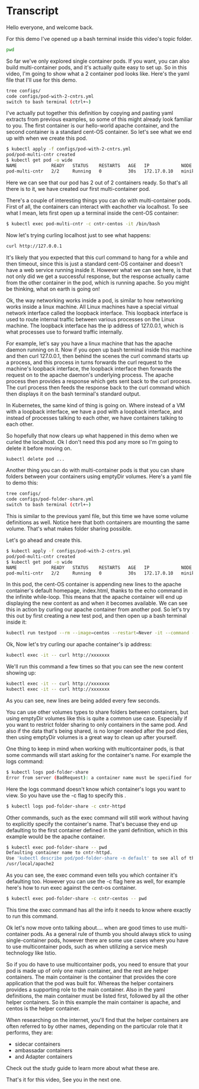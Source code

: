# Transcript

Hello everyone, and welcome back. 

For this demo I've opened up a bash terminal inside this video's topic folder. 

```bash
pwd
```

So far we've only explored single container pods. If you want, you can also build multi-container pods, and it's actually quite easy to set up. So in this video, I'm going to show what a 2 container pod looks like. Here's the yaml file that I'll use for this demo. 

```bash
tree configs/
code configs/pod-with-2-cntrs.yml
switch to bash terminal (ctrl+~) 
```

I've actually put together  this definition by copying and pasting yaml extracts from previous examples, so some of this might already look familiar to you. The first container is our hello-world apache container, and the second container is a standard cent-OS container. So let's see what we end up with when we create this pod. 

```bash
$ kubectl apply -f configs/pod-with-2-cntrs.yml
pod/pod-multi-cntr created
$ kubectl get pod -o wide
NAME             READY   STATUS    RESTARTS   AGE   IP            NODE       NOMINATED NODE   READINESS GATES
pod-multi-cntr   2/2     Running   0          30s   172.17.0.10   minikube   <none>           <none>
```

Here we can see that our pod has 2 out of 2 containers ready. So that's all there is to it, we have created our first multi-container pod. 

There's a couple of interesting things you can do with  multi-container pods. First of all, the containers can interact with eachother via localhost. To see what I mean, lets first open up a terminal inside the cent-OS container:

```bash
$ kubectl exec pod-multi-cntr -c cntr-centos -it /bin/bash
```

Now let's trying curling localhost just to see what happens:

```bash
curl http://127.0.0.1
```

It's likely that you expected that this curl command to hang for a while and then timeout, since this is just a standard cent-OS container and doesn't have a web service running inside it. However what we can see here, is that not only did we get a successful response, but the response actually came from the other container in the pod, which is running apache. So you might be thinking,      what on earth is going on!


Ok, the way networking works inside a pod, is similar to how networking works inside a linux machine. All Linux machines have a special virtual network interface called the loopback interface. This loopback interface is used to route internal traffic between various processes on the Linux machine. The loopback interface has the ip address of 127.0.0.1, which is what processes use to forward traffic internally.  


For example, let's say you have a linux machine that has the  apache daemon running on it. Now if you open up bash terminal inside this machine and then curl 127.0.0.1, then behind the scenes the curl command starts up a process, and this process in turns forwards the curl request to the machine's loopback interface, the loopback interface then forwards the request on to the apache daemon's underlying process. The apache process then provides a response which gets sent back to the curl process. The curl process then feeds the response back to the curl command which then displays it on the bash terminal's standard output. 


In Kubernetes, the same kind of thing is going on. Where instead of a VM with a loopback interface, we have a pod with a loopback interface, and instead of processes talking to each other, we have containers talking to each other. 

So hopefully that now clears up what happened in this demo when we curled the localhost. Ok I don't need this pod any more so I'm going to delete it before moving on. 

```bash
kubectl delete pod ...
```



Another thing you can do with multi-container pods is that you can share folders between your containers using emptyDir volumes. Here's a yaml file to demo this:

```bash
tree configs/
code configs/pod-folder-share.yml
switch to bash terminal (ctrl+~) 
```

This is similar to the previous yaml file, but this time we have some volume definitions as well. Notice here that both containers are mounting the same volume. That's what makes folder sharing possible. 

Let's go ahead and create this. 


```bash
$ kubectl apply -f configs/pod-with-2-cntrs.yml
pod/pod-multi-cntr created
$ kubectl get pod -o wide
NAME             READY   STATUS    RESTARTS   AGE   IP            NODE       NOMINATED NODE   READINESS GATES
pod-multi-cntr   2/2     Running   0          30s   172.17.0.10   minikube   <none>           <none>
```

In this pod, the cent-OS container is appending new lines to the apache container's default homepage, index.html, thanks to the echo command in the infinite while-loop. This means that the apache container will end up displaying the new content as and when it becomes available. We can see this in action by curling our apache container from another pod. So let's try this out by first creating a new test pod, and then open up a bash terminal inside it:


```bash
kubectl run testpod --rm --image=centos --restart=Never -it --command -- /bin/bash
```

Ok, Now let's try curling our apache container's ip address:

```bash
kubectl exec -it -- curl http://xxxxxxx
```

We'll run this command a few times so that you can see the new content showing up:

```bash
kubectl exec -it -- curl http://xxxxxxx
kubectl exec -it -- curl http://xxxxxxx
```

As you can see, new lines are being added every few seconds. 

You can use other volumes types to share folders between containers, but using emptyDir volumes like this is quite a common use case. Especially if you want to restrict folder sharing to only containers in the same pod. And also if the data that's being shared, is no longer needed after the pod dies, then using emptyDir volumes is a great  way to clean up after yourself.



One thing to keep in mind when working with multicontainer pods, is that some commands will start asking for the container's name. For example the logs command:

```bash
$ kubectl logs pod-folder-share
Error from server (BadRequest): a container name must be specified for pod pod-folder-share, choose one of: [cntr-httpd cntr-centos]
```

Here the logs command doesn't know which container's logs you want to view. So you have use the -c flag to specify this  . 

```bash
$ kubectl logs pod-folder-share -c cntr-httpd
```


Other commands, such as the exec command will still work without having to explicitly specify the container's name. That's becuase they end up defaulting to the first container defined in the yaml definition, which in this example would be the apache container.  

```bash
$ kubectl exec pod-folder-share -- pwd
Defaulting container name to cntr-httpd.
Use 'kubectl describe pod/pod-folder-share -n default' to see all of the containers in this pod.
/usr/local/apache2
```

As you can see, the exec command even tells you which container it's defaulting too. However you can use the -c flag here as well, for example here's     how to run exec against the cent-os container.  

```bash
$ kubectl exec pod-folder-share -c cntr-centos -- pwd
```

This time the exec command has all the info it needs to know where exactly to run this command. 


Ok let's now move onto talking about.... when are good times to use    multi-container pods. As a general rule of thumb you should always stick to using single-container pods, however there are some use cases where you have to use multicontainer pods, such as when utilizing a service mesh technology like Istio.

So if you do have to use multicontainer pods, you need to ensure that your pod is made up of only one main container, and the rest are helper containers. The main container is the container that provides the core application that the pod was built for. Whereas the helper containers provides a supporting role to the main container. Also in the yaml definitions, the main container must be listed first, followed by all the other helper containers. So in this example the main container is apache, and centos is the helper container.

When researching on the internet, you'll find that the helper containers are often referred to by other names, depending on the particular role that it performs, they are:   

- sidecar containers
- ambassadar containers
- and Adapter containers  

Check out the study guide to learn more about what these are. 

That's it for this video, See you in the next one. 

